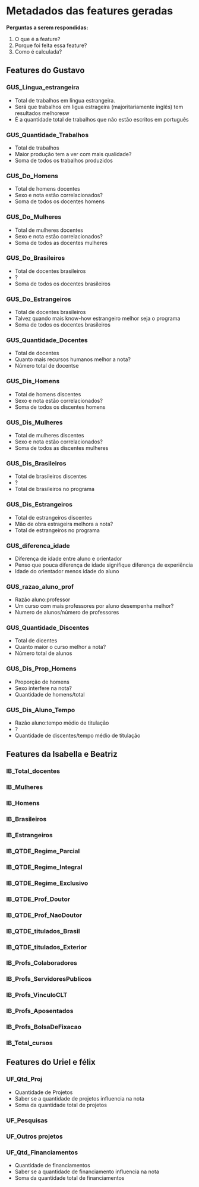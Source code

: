# Metadados das features geradas

**Perguntas a serem respondidas:** 
1. O que é a feature? 
2. Porque foi feita essa feature? 
3. Como é calculada?

## **Features do Gustavo**

### GUS_Lingua_estrangeira
- Total de trabalhos em língua estrangeira. 
- Será que trabalhos em ligua estrageira (majoritariamente inglês) tem resultados melhoresw
- É a quantidade total de trabalhos que não estão escritos em português

### GUS_Quantidade_Trabalhos
- Total de trabalhos
- Maior produção tem a ver com mais qualidade?
- Soma de todos os trabalhos produzidos

### GUS_Do_Homens
- Total de homens docentes
- Sexo e nota estão correlacionados?
- Soma de todos os docentes homens

### GUS_Do_Mulheres
- Total de mulheres docentes
- Sexo e nota estão correlacionados?
- Soma de todos as docentes mulheres

### GUS_Do_Brasileiros
- Total de docentes brasileiros
- ?
- Soma de todos os docentes brasileiros

### GUS_Do_Estrangeiros
- Total de docentes brasileiros
- Talvez quando mais know-how estrangeiro melhor seja o programa
- Soma de todos os docentes brasileiros

### GUS_Quantidade_Docentes
- Total de docentes
- Quanto mais recursos humanos melhor a nota?
- Número total de docentse

### GUS_Dis_Homens
- Total de homens discentes
- Sexo e nota estão correlacionados?
- Soma de todos os discentes homens

### GUS_Dis_Mulheres
- Total de mulheres discentes
- Sexo e nota estão correlacionados?
- Soma de todos as discentes mulheres

### GUS_Dis_Brasileiros
- Total de brasileiros discentes
- ?
- Total de brasileiros no programa

### GUS_Dis_Estrangeiros
- Total de estrangeiros discentes
- Mão de obra estrageira melhora a nota?
- Total de estrangeiros no programa

### GUS_diferenca_idade
- Diferença de idade entre aluno e orientador
- Penso que pouca diferença de idade signifique diferença de experiência
- Idade do orientador menos idade do aluno

### GUS_razao_aluno_prof
- Razão aluno:professor
- Um curso com mais professores por aluno desempenha melhor?
- Numero de alunos/número de professores

### GUS_Quantidade_Discentes
- Total de dicentes
- Quanto maior o curso melhor a nota?
- Número total de alunos

### GUS_Dis_Prop_Homens
- Proporção de homens
- Sexo interfere na nota?
- Quantidade de homens/total

### GUS_Dis_Aluno_Tempo
- Razão aluno:tempo médio de titulação
- ?
- Quantidade de discentes/tempo médio de titulação

## **Features da Isabella e Beatriz**

### IB_Total_docentes

### IB_Mulheres

### IB_Homens

### IB_Brasileiros

### IB_Estrangeiros

### IB_QTDE_Regime_Parcial

### IB_QTDE_Regime_Integral

### IB_QTDE_Regime_Exclusivo

### IB_QTDE_Prof_Doutor

### IB_QTDE_Prof_NaoDoutor

### IB_QTDE_titulados_Brasil

### IB_QTDE_titulados_Exterior

### IB_Profs_Colaboradores

### IB_Profs_ServidoresPublicos

### IB_Profs_VinculoCLT

### IB_Profs_Aposentados

### IB_Profs_BolsaDeFixacao

### IB_Total_cursos

## **Features do Uriel e félix**

### UF_Qtd_Proj

- Quantidade de Projetos
- Saber se a quantidade de projetos influencia na nota
- Soma da quantidade total de projetos

### UF_Pesquisas        

### UF_Outros projetos

### UF_Qtd_Financiamentos

- Quantidade de financiamentos
- Saber se a quantidade de financiamento influencia na nota
- Soma da quantidade total de financiamentos

